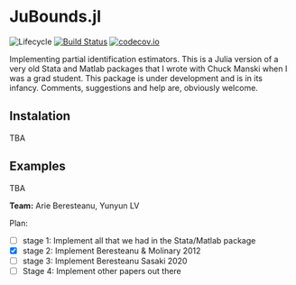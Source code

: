 # JuBounds.jl

![Lifecycle](https://img.shields.io/badge/lifecycle-experimental-orange.svg)<!--
![Lifecycle](https://img.shields.io/badge/lifecycle-maturing-blue.svg)
![Lifecycle](https://img.shields.io/badge/lifecycle-stable-green.svg)
![Lifecycle](https://img.shields.io/badge/lifecycle-retired-orange.svg)
![Lifecycle](https://img.shields.io/badge/lifecycle-archived-red.svg)
![Lifecycle](https://img.shields.io/badge/lifecycle-dormant-blue.svg) -->
[![Build Status](https://travis-ci.com/ArieBeresteanu/Bounds.jl.svg?branch=master)](https://travis-ci.com/ArieBeresteanu/Bounds.jl)
[![codecov.io](http://codecov.io/github/ArieBeresteanu/Bounds.jl/coverage.svg?branch=master)](http://codecov.io/github/ArieBeresteanu/Bounds.jl?branch=master)
<!--
[![Documentation](https://img.shields.io/badge/docs-stable-blue.svg)](https://ArieBeresteanu.github.io/Bounds.jl/stable)
[![Documentation](https://img.shields.io/badge/docs-master-blue.svg)](https://ArieBeresteanu.github.io/Bounds.jl/dev)
-->

Implementing partial identification estimators. This is a Julia version of a very old Stata and Matlab packages that I wrote with Chuck Manski when I was a grad student. This package is under development and is in its infancy. Comments, suggestions and help are, obviously welcome.

## Instalation
TBA

## Examples
TBA

**Team:** Arie Beresteanu, Yunyun LV

Plan:
- [ ] stage 1: Implement all that we had in the Stata/Matlab package
- [X] stage 2: Implement Beresteanu & Molinary 2012
- [ ] stage 3: Implement Beresteanu Sasaki 2020
- [ ] Stage 4: Implement other papers out there
